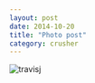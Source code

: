 ```yaml
---
layout: post
date: 2014-10-20
title: "Photo post"
category: crusher
---
```

![travisj](/images/451d0f10cc8ccbc719213c574b41041fdfa61cdb6a20129963c4c0bee95b340f.jpg)
